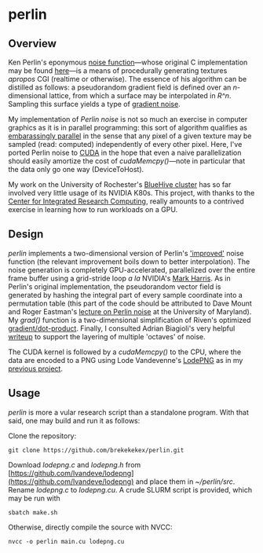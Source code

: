 # perlin

## Overview
Ken Perlin's eponymous [noise function](https://en.wikipedia.org/wiki/Perlin_noise)&mdash;whose original C implementation may be found [here](https://mrl.nyu.edu/~perlin/doc/oscar.html#noise)&mdash;is a means of procedurally generating textures *apropos* CGI (realtime or otherwise). The essence of his algorithm can be distilled as follows: a pseudorandom gradient field is defined over an *n*-dimensional lattice, from which a surface may be interpolated in *R^n*. Sampling this surface yields a type of [gradient noise](https://en.wikipedia.org/wiki/Gradient_noise). 

My implementation of *Perlin noise* is not so much an exercise in computer graphics as it is in parallel programming: this sort of algorithm qualifies as [embarassingly parallel](https://en.wikipedia.org/wiki/Embarrassingly_parallel) in the sense that any pixel of a given texture may be sampled (read: computed) independently of every other pixel. Here, I've ported Perlin noise to [CUDA](https://en.wikipedia.org/wiki/CUDA) in the hope that even a naive parallelization should easily amortize the cost of *cudaMemcpy()*&mdash;note in particular that the data only go one way (DeviceToHost).

My work on the University of Rochester's [BlueHive cluster](https://www.circ.rochester.edu/resources.html) has so far involved very little usage of its NVIDIA K80s. This project, with thanks to the [Center for Integrated Research Computing](https://www.circ.rochester.edu/), really amounts to a contrived exercise in learning how to run workloads on a GPU.

## Design
*perlin* implements a two-dimensional version of Perlin's ['improved'](https://mrl.nyu.edu/~perlin/paper445.pdf) noise function (the relevant improvement boils down to better interpolation). The noise generation is completely GPU-accelerated, parallelized over the entire frame buffer using a grid-stride loop *a la* NVIDIA's [Mark Harris](https://devblogs.nvidia.com/cuda-pro-tip-write-flexible-kernels-grid-stride-loops/). As in Perlin's original implementation, the pseudorandom vector field is generated by hashing the integral part of every sample coordinate into a permutation table (this part of the code should be attributed to Dave Mount and Roger Eastman's [lecture on Perlin noise](https://www.cs.umd.edu/class/spring2018/cmsc425/Lects/lect13-2d-perlin.pdf) at the University of Maryland). My *grad()* function is a two-dimensional simplification of Riven's optimized [gradient/dot-product](http://riven8192.blogspot.com/2010/08/calculate-perlinnoise-twice-as-fast.html). Finally, I consulted Adrian Biagioli's very helpful [writeup](https://adrianb.io/2014/08/09/perlinnoise.html) to support the layering of multiple 'octaves' of noise. 

The CUDA kernel is followed by a *cudaMemcpy()* to the CPU, where the data are encoded to a PNG using Lode Vandevenne's [LodePNG](https://lodev.org/lodepng/) as in my [previous project](https://github.com/brekekekex/seam).

## Usage 
*perlin* is more a vular research script than a standalone program. With that said, one may build and run it as follows:

Clone the repository:
```
git clone https://github.com/brekekekex/perlin.git
```

Download *lodepng.c* and *lodepng.h* from [https://github.com/lvandeve/lodepng](https://github.com/lvandeve/lodepng) and place them in *~/perlin/src*. Rename *lodepng.c* to *lodepng.cu*. A crude SLURM script is provided, which may be run with 
```
sbatch make.sh
```

Otherwise, directly compile the source with NVCC:
```
nvcc -o perlin main.cu lodepng.cu
```








